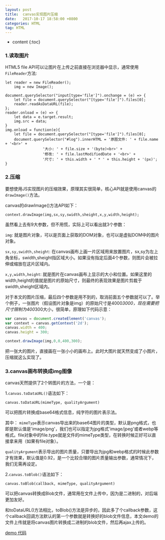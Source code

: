 ```yaml
---
layout: post
title:  canvas实现图片压缩
date:   2017-10-17 18:58:00 +0800
categories: HTML
tag: HTML
---
```


* content
{:toc}

### 1.读取图片

HTML5 file API可以让图片在上传之前直接在浏览器中显示，通常使用`FileReader`方法:

```
let reader = new FileReader();
	img = new Image();

document.querySelector("input[type='file']").onchange = (e) => {
	let file = document.querySelector("[type='file']").files[0];
	reader.readAsDataURL(file);
};
reader.onload = (e) => {
	let data = e.target.result;
	img.src = data;
}
img.onload = function(e){
	let file = document.querySelector("[type='file']").files[0];
	document.querySelector("#log").innerHTML = '原图文件: ' + file.name + '<br>' +
                 '大小: ' + file.size + '(byte)<br>' +
                 '修改: ' + file.lastModifiedDate + '<br>' +
                 '尺寸: ' + this.width + ' * ' + this.height + '(px)';
}
```

### 2.压缩

要想使用JS实现图片的压缩效果，原理其实很简单，核心API就是使用canvas的`drawImage()`方法。

canvas的drawImage()方法API如下：

	context.drawImage(img,sx,sy,swidth,sheight,x,y,width,height);

虽然看上去有9大参数，但不用慌，实际上可以看出就3个参数：

`img`:
就是图片对象，可以是页面上获取的DOM对象，也可以是虚拟DOM中的图片对象。

`sx,sy,swidth,sheight`:
在canvas画布上画一片区域用来放置图片，sx,sy为左上角坐标，swidth,sheight指区域大小。如果没有指定后面4个参数，则图片会被拉伸或缩放在这片区域内。

`x,y,width,height`:
就是图片在canvas画布上显示的大小和位置。如果这里的width,height的值就是图片的原始尺寸，则最终的表现效果是图片剪裁于swidth,sheight区域内。

对于本文的图片压缩，最后四个参数是用不到的，取消前面五个参数就可以了。举个例子，一张图片（假设图片对象是img）的原始尺寸是4000*3000，现在需要把尺寸限制为400*300大小，很简单，原理如下代码示意：

```js
var canvas = document.createElement('canvas');
var context = canvas.getContext('2d');
canvas.width = 400;
canvas.height = 300;

context.drawImage(img,0,0,400,300);
```

把一张大的图片，直接画在一张小小的画布上。此时大图片就天然变成了小图片，压缩就这么实现了。

### 3.canvas画布转换成img图像

canvas天然提供了2个转图片的方法，一个是：

1.`canvas.toDataURL()`语法如下：

	canvas.toDataURL(mimeType, qualityArgument)

可以把图片转换成base64格式信息，纯字符的图片表示法。

其中：
`mimeType`表示canvas导出来的base64图片的类型，默认是png格式，也即是默认值是'image/png'，我们也可以指定为jpg格式'image/jpeg'或者webp等格式。file对象中的file.type就是文件的mimeType类型，在转换时候正好可以直接拿来用（如果有file对象）。

`qualityArgument`表示导出的图片质量，只要导出为jpg和webp格式的时候此参数才有效果，默认值是0.92，是一个比较合理的图片质量输出参数，通常情况下，我们无需再设定。

2.`canvas.toBlob()`语法如下：

	canvas.toBlob(callback, mimeType, qualityArgument)

可以把canvas转换成Blob文件，通常用在文件上传中，因为是二进制的，对后端更加友好。

和toDataURL()方法相比，toBlob()方法是异步的，因此多了个callback参数，这个callback回调方法默认的第一个参数就是转换好的blob文件信息，本文demo的文件上传就是将canvas图片转换成二进制的blob文件，然后再ajax上传的。

[demo 代码](https://github.com/peiyanhuang/learn/blob/master/html5/canvas/sgImg.html)